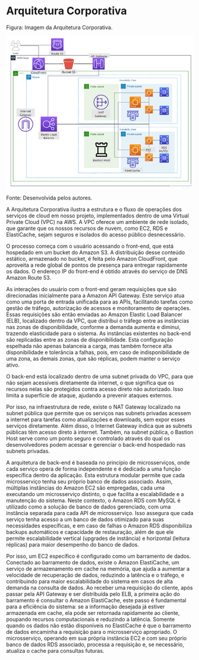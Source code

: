 # Arquitetura Corporativa

Figura: Imagem da Arquitetura Corporativa.

![Arquitetura Coporativa](img/arquitetura.png)

Fonte: Desenvolvida pelos autores.

A Arquitetura Corporativa ilustra a estrutura e o fluxo de operações dos serviços de cloud em nosso projeto, implementados dentro de uma Virtual Private Cloud (VPC) na AWS. A VPC oferece um ambiente de rede isolado, que garante que os nossos recursos de nuvem, como EC2, RDS e ElastiCache, sejam seguros e isolados do acesso público desnecessário.

O processo começa com o usuário acessando o front-end, que está hospedado em um bucket do Amazon S3. A distribuição desse conteúdo estático, armazenado no bucket, é feita pelo Amazon CloudFront, que aproveita a rede global de pontos de presença para entregar rapidamente os dados. O endereço IP do front-end é obtido através do serviço de DNS Amazon Route 53.

As interações do usuário com o front-end geram requisições que são direcionadas inicialmente para a Amazon API Gateway. Este serviço atua como uma porta de entrada unificada para as APIs, facilitando tarefas como gestão de tráfego, autorização de acessos e monitoramento de operações. Essas requisições são então enviadas ao Amazon Elastic Load Balancer (ELB), localizado dentro da VPC, que distribui o tráfego entre as instâncias nas zonas de disponibilidade, conforme a demanda aumenta e diminui, trazendo elasticidade para o sistema. As instâncias existentes no back-end são replicadas entre as zonas de disponibilidade. Esta configuração espelhada não apenas balanceia a carga, mas também fornece alta disponibilidade e tolerância a falhas, pois, em caso de indisponibilidade de uma zona, as demais zonas, que são réplicas, podem manter o serviço ativo.

O back-end está localizado dentro de uma subnet privada do VPC, para que não sejam acessíveis diretamente da internet, o que significa que os recursos nelas são protegidos contra acesso direto não autorizado. Isso limita a superfície de ataque, ajudando a prevenir ataques externos.

Por isso, na infraestrutura de rede, existe o NAT Gateway localizado na subnet pública que permite que os serviços nas subnets privadas acessem a internet para tarefas como atualizações e downloads, sem expor esses serviços diretamente.  Além disso, o Internet Gateway indica que as subnets públicas têm acesso direto à internet. Também, na subnet pública, o Bastion Host serve como um ponto seguro e controlado através do qual os desenvolvedores podem acessar e gerenciar o back-end hospedado nas subnets privadas.

A arquitetura de back-end é baseada no princípio de microsserviços, onde cada serviço opera de forma independente e é dedicado a uma função específica dentro da aplicação. Esta estrutura modular permite que cada microsserviço tenha seu próprio banco de dados associado. Assim, múltiplas instâncias do Amazon EC2 são empregadas, cada uma executando um microsserviço distinto, o que facilita a escalabilidade e a manutenção do sistema. Neste contexto, o Amazon RDS com MySQL é utilizado como a solução de banco de dados gerenciado, com uma instância separada para cada API de microsserviço. Isso assegura que cada serviço tenha acesso a um banco de dados otimizado para suas necessidades específicas, e em caso de falhas o Amazon RDS disponibiliza backups automáticos e capacidade de restauração, além de que ele permite escalabilidade vertical (upgrades de instância) e horizontal (leitura réplicas) para maior desempenho do banco de dados. 

Por isso, um EC2 específico é configurado como um barramento de dados. Conectado ao barramento de dados, existe o Amazon ElastiCache, um serviço de armazenamento em cache na memória, que ajuda a aumentar a velocidade de recuperação de dados, reduzindo a latência e o tráfego, e contribuindo para maior escalabilidade do sistema em casos de alta demanda na consulta de dados. Ao receber uma requisição do cliente, após passar pela API Gateway e ser distribuída pelo ELB, a primeira ação do barramento é consultar o Amazon ElastiCache, este passo é fundamental para a eficiência do sistema: se a informação desejada já estiver armazenada em cache, ela pode ser retornada rapidamente ao cliente, poupando recursos computacionais e reduzindo a latência. Somente quando os dados não estão disponíveis no ElastiCache é que o barramento de dados encaminha a requisição para o microsserviço apropriado. O microsserviço, operando em sua própria instância EC2 e com seu próprio banco de dados RDS associado, processa a requisição e, se necessário, atualiza o cache para consultas futuras.